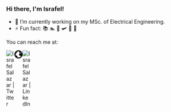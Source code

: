 ### Hi there, I'm Israfel!

<!--
**israfelsr/israfelsr** is a ✨ _special_ ✨ repository because its `README.md` (this file) appears on your GitHub profile.
Here are some ideas to get you started:
-->

- 🔭 I’m currently working on my MSc. of Electrical Engineering.
- ⚡ Fun fact: 📚 🏊‍ 🏃‍ 🛩 🤖 🧠 

You can reach me at:

[<img align="left" alt="IsrafelSalazar | Twitter" width="22px" src="https://www.flaticon.com/svg/static/icons/svg/733/733635.svg" />](https://twitter.com/IsrafelSalazar)
[<img align="left" alt="http://israfelsr.github.io/" width="22px" src="https://raw.githubusercontent.com/iconic/open-iconic/master/svg/globe.svg" />](http://israfelsr.github.io/)
[<img align="left" alt="IsrafelSalazar | LinkedIn" width="22px" src="https://cdn.jsdelivr.net/npm/simple-icons@v3/icons/linkedin.svg" />](https://www.linkedin.com/in/israfelsalazar/)
